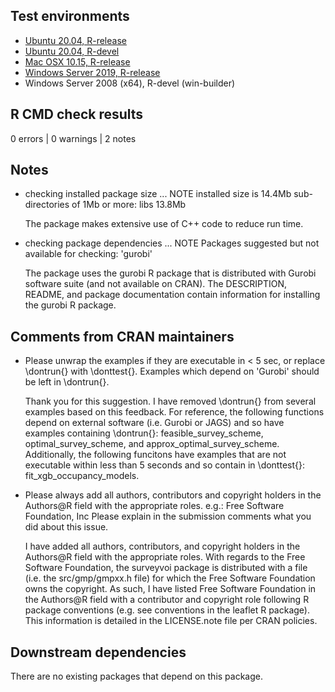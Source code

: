 ## Test environments

* [Ubuntu 20.04, R-release](https://github.com/jeffreyhanson/surveyvoi/actions?query=workflow%3AUbuntu)
* [Ubuntu 20.04, R-devel](https://github.com/jeffreyhanson/surveyvoi/actions?query=workflow%3AUbuntu)
* [Mac OSX 10.15, R-release](https://github.com/jeffreyhanson/surveyvoi/actions?query=workflow%3A%22Mac+OSX%22)
* [Windows Server 2019, R-release](https://github.com/jeffreyhanson/surveyvoi/actions?query=workflow%3AWindows)
* Windows Server 2008 (x64), R-devel (win-builder)

## R CMD check results

0 errors | 0 warnings | 2 notes

## Notes

* checking installed package size ... NOTE
  installed size is 14.4Mb
  sub-directories of 1Mb or more:
    libs  13.8Mb

    The package makes extensive use of C++ code to reduce run time.

* checking package dependencies ... NOTE
  Packages suggested but not available for checking: 'gurobi'

    The package uses the gurobi R package that is distributed with Gurobi
    software suite (and not available on CRAN). The DESCRIPTION, README, and
    package documentation contain information for installing the gurobi R
    package.

## Comments from CRAN maintainers

* Please unwrap the examples if they are executable in < 5 sec, or replace
  \dontrun{} with \donttest{}. Examples which depend on 'Gurobi' should be left
  in \dontrun{}.

    Thank you for this suggestion. I have removed \dontrun{} from several
    examples based on this feedback. For reference, the following functions
    depend on external software (i.e. Gurobi or JAGS) and so have examples
    containing \dontrun{}: feasible_survey_scheme, optimal_survey_scheme, and
    approx_optimal_survey_scheme. Additionally, the following
    funcitons have examples that are not executable within less than 5 seconds
    and so contain in \donttest{}: fit_xgb_occupancy_models.

* Please always add all authors, contributors and copyright holders in the
  Authors@R field with the appropriate roles.
  e.g.: Free Software Foundation, Inc
  Please explain in the submission comments what you did about this issue.

    I have added all authors, contributors, and copyright holders in the
    Authors@R field with the appropriate roles. With regards to the Free
    Software Foundation, the surveyvoi package is distributed with a file (i.e.
    the src/gmp/gmpxx.h file) for which the Free Software Foundation owns the
    copyright. As such, I have listed Free Software Foundation in the Authors@R
    field with a contributor and copyright role following R package conventions
    (e.g. see conventions in the leaflet R package). This information is
    detailed in the LICENSE.note file per CRAN policies.

## Downstream dependencies

There are no existing packages that depend on this package.
